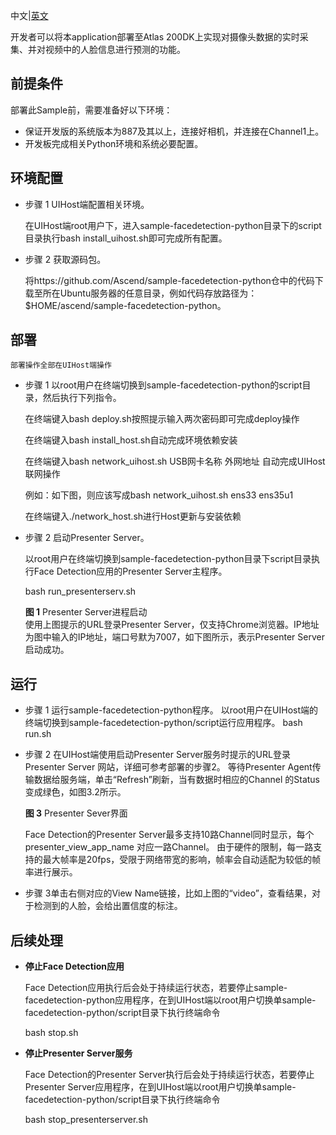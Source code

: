 中文|[英文](README.md)

开发者可以将本application部署至Atlas 200DK上实现对摄像头数据的实时采集、并对视频中的人脸信息进行预测的功能。

## 前提条件

部署此Sample前，需要准备好以下环境：

-   保证开发版的系统版本为887及其以上，连接好相机，并连接在Channel1上。
-   开发板完成相关Python环境和系统必要配置。

## 环境配置
-   步骤 1 UIHost端配置相关环境。

    在UIHost端root用户下，进入sample-facedetection-python目录下的script目录执行bash install_uihost.sh即可完成所有配置。
-   步骤 2 获取源码包。

    将https://github.com/Ascend/sample-facedetection-python仓中的代码下载至所在Ubuntu服务器的任意目录，例如代码存放路径为：$HOME/ascend/sample-facedetection-python。


## 部署<a name="zh-cn_topic_0167071573_section7994174585917"></a>
	部署操作全部在UIHost端操作
-   步骤 1 以root用户在终端切换到sample-facedetection-python的script目录，然后执行下列指令。

	在终端键入bash deploy.sh按照提示输入两次密码即可完成deploy操作
	
	在终端键入bash install_host.sh自动完成环境依赖安装
	
	在终端键入bash network_uihost.sh USB网卡名称 外网地址 自动完成UIHost联网操作
	
	例如：如下图，则应该写成bash network_uihost.sh ens33 ens35u1

	在终端键入./network_host.sh进行Host更新与安装依赖
	
-   步骤 2 启动Presenter Server。

	以root用户在终端切换到sample-facedetection-python目录下script目录执行Face Detection应用的Presenter Server主程序。
	
	bash run_presenterserv.sh

	**图 1**  Presenter Server进程启动  
	使用上图提示的URL登录Presenter Server，仅支持Chrome浏览器。IP地址为图中输入的IP地址，端口号默为7007，如下图所示，表示Presenter Server启动成功。


## 运行
-   步骤 1 运行sample-facedetection-python程序。
	以root用户在UIHost端的终端切换到sample-facedetection-python/script运行应用程序。
	bash run.sh
-   步骤 2 在UIHost端使用启动Presenter Server服务时提示的URL登录 Presenter Server 网站，详细可参考部署的步骤2。
	等待Presenter Agent传输数据给服务端，单击“Refresh”刷新，当有数据时相应的Channel 的Status变成绿色，如图3.2所示。

	**图 3**  Presenter Sever界面


	Face Detection的Presenter Server最多支持10路Channel同时显示，每个 presenter_view_app_name 对应一路Channel。
	由于硬件的限制，每一路支持的最大帧率是20fps，受限于网络带宽的影响，帧率会自动适配为较低的帧率进行展示。
-   步骤 3单击右侧对应的View Name链接，比如上图的“video”，查看结果，对于检测到的人脸，会给出置信度的标注。

## 后续处理

-   **停止Face Detection应用**

    Face Detection应用执行后会处于持续运行状态，若要停止sample-facedetection-python应用程序，在到UIHost端以root用户切换单sample-facedetection-python/script目录下执行终端命令
    
	bash stop.sh

-   **停止Presenter Server服务**

    Face Detection的Presenter Server执行后会处于持续运行状态，若要停止Presenter Server应用程序，在到UIHost端以root用户切换单sample-facedetection-python/script目录下执行终端命令
    
	bash stop_presenterserver.sh
